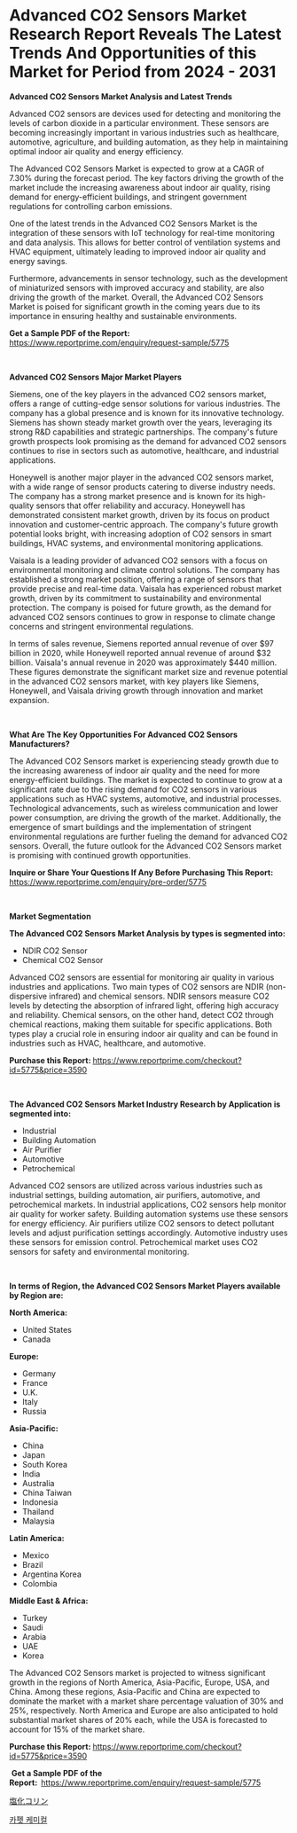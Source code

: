 <p><h1>Advanced CO2 Sensors Market Research Report Reveals The Latest Trends And Opportunities of this Market for Period from 2024 - 2031</h1></p><p><strong>Advanced CO2 Sensors Market Analysis and Latest Trends</strong></p>
<p><p>Advanced CO2 sensors are devices used for detecting and monitoring the levels of carbon dioxide in a particular environment. These sensors are becoming increasingly important in various industries such as healthcare, automotive, agriculture, and building automation, as they help in maintaining optimal indoor air quality and energy efficiency.</p><p>The Advanced CO2 Sensors Market is expected to grow at a CAGR of 7.30% during the forecast period. The key factors driving the growth of the market include the increasing awareness about indoor air quality, rising demand for energy-efficient buildings, and stringent government regulations for controlling carbon emissions.</p><p>One of the latest trends in the Advanced CO2 Sensors Market is the integration of these sensors with IoT technology for real-time monitoring and data analysis. This allows for better control of ventilation systems and HVAC equipment, ultimately leading to improved indoor air quality and energy savings.</p><p>Furthermore, advancements in sensor technology, such as the development of miniaturized sensors with improved accuracy and stability, are also driving the growth of the market. Overall, the Advanced CO2 Sensors Market is poised for significant growth in the coming years due to its importance in ensuring healthy and sustainable environments.</p></p>
<p><strong>Get a Sample PDF of the Report:&nbsp;</strong> <a href="https://www.reportprime.com/enquiry/request-sample/5775">https://www.reportprime.com/enquiry/request-sample/5775</a></p>
<p>&nbsp;</p>
<p><strong>Advanced CO2 Sensors Major Market Players</strong></p>
<p><p>Siemens, one of the key players in the advanced CO2 sensors market, offers a range of cutting-edge sensor solutions for various industries. The company has a global presence and is known for its innovative technology. Siemens has shown steady market growth over the years, leveraging its strong R&D capabilities and strategic partnerships. The company's future growth prospects look promising as the demand for advanced CO2 sensors continues to rise in sectors such as automotive, healthcare, and industrial applications.</p><p>Honeywell is another major player in the advanced CO2 sensors market, with a wide range of sensor products catering to diverse industry needs. The company has a strong market presence and is known for its high-quality sensors that offer reliability and accuracy. Honeywell has demonstrated consistent market growth, driven by its focus on product innovation and customer-centric approach. The company's future growth potential looks bright, with increasing adoption of CO2 sensors in smart buildings, HVAC systems, and environmental monitoring applications.</p><p>Vaisala is a leading provider of advanced CO2 sensors with a focus on environmental monitoring and climate control solutions. The company has established a strong market position, offering a range of sensors that provide precise and real-time data. Vaisala has experienced robust market growth, driven by its commitment to sustainability and environmental protection. The company is poised for future growth, as the demand for advanced CO2 sensors continues to grow in response to climate change concerns and stringent environmental regulations.</p><p>In terms of sales revenue, Siemens reported annual revenue of over $97 billion in 2020, while Honeywell reported annual revenue of around $32 billion. Vaisala's annual revenue in 2020 was approximately $440 million. These figures demonstrate the significant market size and revenue potential in the advanced CO2 sensors market, with key players like Siemens, Honeywell, and Vaisala driving growth through innovation and market expansion.</p></p>
<p>&nbsp;</p>
<p><strong>What Are The Key Opportunities For Advanced CO2 Sensors Manufacturers?</strong></p>
<p><p>The Advanced CO2 Sensors market is experiencing steady growth due to the increasing awareness of indoor air quality and the need for more energy-efficient buildings. The market is expected to continue to grow at a significant rate due to the rising demand for CO2 sensors in various applications such as HVAC systems, automotive, and industrial processes. Technological advancements, such as wireless communication and lower power consumption, are driving the growth of the market. Additionally, the emergence of smart buildings and the implementation of stringent environmental regulations are further fueling the demand for advanced CO2 sensors. Overall, the future outlook for the Advanced CO2 Sensors market is promising with continued growth opportunities.</p></p>
<p><strong>Inquire or Share Your Questions If Any Before Purchasing This Report:</strong> <a href="https://www.reportprime.com/enquiry/pre-order/5775">https://www.reportprime.com/enquiry/pre-order/5775</a></p>
<p>&nbsp;</p>
<p><strong>Market Segmentation</strong></p>
<p><strong>The Advanced CO2 Sensors Market Analysis by types is segmented into:</strong></p>
<p><ul><li>NDIR CO2 Sensor</li><li>Chemical CO2 Sensor</li></ul></p>
<p><p>Advanced CO2 sensors are essential for monitoring air quality in various industries and applications. Two main types of CO2 sensors are NDIR (non-dispersive infrared) and chemical sensors. NDIR sensors measure CO2 levels by detecting the absorption of infrared light, offering high accuracy and reliability. Chemical sensors, on the other hand, detect CO2 through chemical reactions, making them suitable for specific applications. Both types play a crucial role in ensuring indoor air quality and can be found in industries such as HVAC, healthcare, and automotive.</p></p>
<p><strong>Purchase this Report:&nbsp;</strong><a href="https://www.reportprime.com/checkout?id=5775&price=3590">https://www.reportprime.com/checkout?id=5775&price=3590</a></p>
<p>&nbsp;</p>
<p><strong>The Advanced CO2 Sensors Market Industry Research by Application is segmented into:</strong></p>
<p><ul><li>Industrial</li><li>Building Automation</li><li>Air Purifier</li><li>Automotive</li><li>Petrochemical</li></ul></p>
<p><p>Advanced CO2 sensors are utilized across various industries such as industrial settings, building automation, air purifiers, automotive, and petrochemical markets. In industrial applications, CO2 sensors help monitor air quality for worker safety. Building automation systems use these sensors for energy efficiency. Air purifiers utilize CO2 sensors to detect pollutant levels and adjust purification settings accordingly. Automotive industry uses these sensors for emission control. Petrochemical market uses CO2 sensors for safety and environmental monitoring.</p></p>
<p>&nbsp;</p>
<p><strong>In terms of Region, the Advanced CO2 Sensors Market Players available by Region are:</strong></p>
<p>
    <p> <strong> North America: </strong>
        <ul>
            <li>United States</li>
            <li>Canada</li>
        </ul>
        </p> 
    <p> <strong> Europe: </strong>
        <ul>
            <li>Germany</li>
            <li>France</li>
            <li>U.K.</li>
            <li>Italy</li>
            <li>Russia</li>
        </ul>
        </p> 
    <p> <strong> Asia-Pacific: </strong>
        <ul>
            <li>China</li>
            <li>Japan</li>
            <li>South Korea</li>
            <li>India</li>
            <li>Australia</li>
            <li>China Taiwan</li>
            <li>Indonesia</li>
            <li>Thailand</li>
            <li>Malaysia</li>
        </ul>
        </p> 
    <p> <strong> Latin America: </strong>
        <ul>
            <li>Mexico</li>
            <li>Brazil</li>
            <li>Argentina Korea</li>
            <li>Colombia</li>
        </ul>
        </p> 
    <p> <strong> Middle East & Africa: </strong>
        <ul>
            <li>Turkey</li>
            <li>Saudi</li>
            <li>Arabia</li>
            <li>UAE</li>
            <li>Korea</li>
        </ul>
    </p>
    </p>
<p><p>The Advanced CO2 Sensors market is projected to witness significant growth in the regions of North America, Asia-Pacific, Europe, USA, and China. Among these regions, Asia-Pacific and China are expected to dominate the market with a market share percentage valuation of 30% and 25%, respectively. North America and Europe are also anticipated to hold substantial market shares of 20% each, while the USA is forecasted to account for 15% of the market share.</p></p>
<p><strong>Purchase this Report: </strong><a href="https://www.reportprime.com/checkout?id=5775&price=3590">https://www.reportprime.com/checkout?id=5775&price=3590</a></p>
<p>&nbsp;<strong>Get a Sample PDF of the Report:&nbsp;&nbsp;</strong><a href="https://www.reportprime.com/enquiry/request-sample/5775">https://www.reportprime.com/enquiry/request-sample/5775</a></p>
<p><strong></strong></p>
<p><p><a href="https://github.com/lababdou/Market-Research-Report-List-3/blob/main/454181415893.md">塩化コリン</a></p><p><a href="https://github.com/jntpkh496620/Market-Research-Report-List-1/blob/main/405025214629.md">카펫 케미컬</a></p></p>